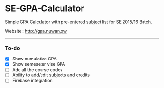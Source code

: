 # SE-GPA-Calculator

Simple GPA Calculator with pre-entered subject list for SE 2015/16 Batch.

Website : http://gpa.nuwan.pw

-----
### To-do
- [x] Show cumulative GPA
- [x] Show semeseter vise GPA
- [ ] Add all the course codes
- [ ] Ability to add/edit subjects and credits
- [ ] Firebase integration
